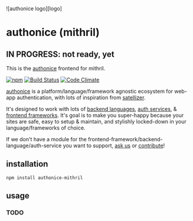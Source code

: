 ![authonice logo][logo]

# authonice (mithril)

## IN PROGRESS: not ready, yet

This is the [authonice](http://authonice.github.io) frontend for mithril.

[![npm](https://nodei.co/npm/authonice-mithril.png)](https://www.npmjs.com/package/authonice-mithril)
[![Build Status](https://travis-ci.org/authonice/front-mithril.svg?branch=master)](https://travis-ci.org/authonice/front-mithril)
[![Code Climate](https://codeclimate.com/github/authonice/front-mithril/badges/gpa.svg)](https://codeclimate.com/github/authonice/front-mithril)

[authonice](http://authonice.github.io) is a platform/language/framework agnostic ecosystem for web-app authentication, with lots of inspiration from [satellizer](https://github.com/sahat/satellizer).

It's designed to work with lots of [backend languages](http://authonice.github.io/backends), [auth services](http://authonice.github.io/services), & [frontend frameworks](http://authonice.github.io/frontends). It's goal is to make you super-happy because your sites are safe, easy to setup & maintain, and stylishly locked-down in your language/frameworks of choice.

If we don't have a module for the frontend-framework/backend-language/auth-service you want to support, [ask us](https://github.com/authonice/authonice.github.io/issues/new?title=Request:%20&labels=request) or [contribute](http://authonice.github.io/contribute)!

## installation

```
npm install authonice-mithril
```

## usage

### TODO